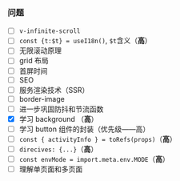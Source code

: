 ### 问题

- [ ] `v-infinite-scroll`
- [ ] `const {t:$t} = useI18n()`, `$t`含义（**高**）
- [ ] 无限滚动原理
- [ ] grid 布局
- [ ] 首屏时间
- [ ] SEO 
- [ ] 服务渲染技术（SSR）
- [ ] border-image
- [ ] 进一步巩固防抖和节流函数
- [x] 学习 background （**高**）
- [ ] 学习 button 组件的封装（优先级——高）
- [ ] `const { activityInfo } = toRefs(props)`（**高**）
- [ ] `direcives: {...}`（**高**）
- [ ] `const envMode = import.meta.env.MODE`（**高**）
- [ ] 理解单页面和多页面